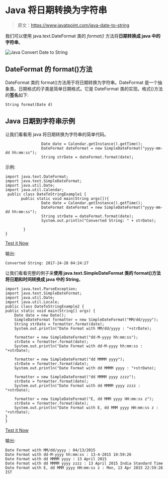 # Java 将日期转换为字符串

> 原文：<https://www.javatpoint.com/java-date-to-string>

我们可以使用 java.text.DateFormat 类的 *format()* 方法将**日期转换成 java 中的字符串**。

![Java Convert Date to String](../img/b410d900e66021ac7ea1293c3ce2cdb2.png)

## DateFormat 的 format()方法

DateFormat 类的 format()方法用于将日期转换为字符串。DateFormat 是一个抽象类。日期格式的子类是简单日期格式。它是 DateFormat 类的实现。格式()方法的**签名**如下:

```
String format(Date d)

```

## Java 日期到字符串示例

让我们看看用 java 将日期转换为字符串的简单代码。

```
                Date date = Calendar.getInstance().getTime();
                DateFormat dateFormat = new SimpleDateFormat("yyyy-mm-dd hh:mm:ss");
                String strDate = dateFormat.format(date);

```

示例:

```
import java.text.DateFormat;
import java.text.SimpleDateFormat;
import java.util.Date;
import java.util.Calendar;
 public class DateToStringExample1 {
       public static void main(String args[]){
                Date date = Calendar.getInstance().getTime();
                DateFormat dateFormat = new SimpleDateFormat("yyyy-mm-dd hh:mm:ss");
                String strDate = dateFormat.format(date);
                System.out.println("Converted String: " + strDate);

        }
}

```

[Test it Now](https://compiler.javatpoint.com/opr/test.jsp?filename=DateToStringExample1)

输出:

```
Converted String: 2017-24-28 04:24:27

```

让我们看看完整的例子来**使用 java.text.SimpleDateFormat 类的 format()方法将日期和时间转换成 java 中的 String**。

```
import java.text.ParseException;
import java.text.SimpleDateFormat;
import java.util.Date;
import java.util.Locale;
public class DateToStringExample2 {
public static void main(String[] args) {
	Date date = new Date();
	SimpleDateFormat formatter = new SimpleDateFormat("MM/dd/yyyy");
	String strDate = formatter.format(date);
	System.out.println("Date Format with MM/dd/yyyy : "+strDate);

	formatter = new SimpleDateFormat("dd-M-yyyy hh:mm:ss");
	strDate = formatter.format(date);
	System.out.println("Date Format with dd-M-yyyy hh:mm:ss : "+strDate);

	formatter = new SimpleDateFormat("dd MMMM yyyy");
	strDate = formatter.format(date);
	System.out.println("Date Format with dd MMMM yyyy : "+strDate);

	formatter = new SimpleDateFormat("dd MMMM yyyy zzzz");
	strDate = formatter.format(date);
	System.out.println("Date Format with dd MMMM yyyy zzzz : "+strDate);

	formatter = new SimpleDateFormat("E, dd MMM yyyy HH:mm:ss z");
	strDate = formatter.format(date);
	System.out.println("Date Format with E, dd MMM yyyy HH:mm:ss z : "+strDate);
}
}

```

[Test it Now](https://compiler.javatpoint.com/opr/test.jsp?filename=DateToStringExample2)

输出:

```
Date Format with MM/dd/yyyy : 04/13/2015
Date Format with dd-M-yyyy hh:mm:ss : 13-4-2015 10:59:26
Date Format with dd MMMM yyyy : 13 April 2015
Date Format with dd MMMM yyyy zzzz : 13 April 2015 India Standard Time
Date Format with E, dd MMM yyyy HH:mm:ss z : Mon, 13 Apr 2015 22:59:26 IST

```